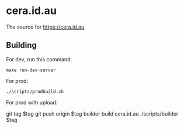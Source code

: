 # cera.id.au

The source for https://cera.id.au

## Building

For dev, run this command:

	make run-dev-server

For prod:

	./scripts/prodbuild.sh

For prod with upload:

  git tag $tag
  git push origin $tag
  builder build cera.id.au ./scripts/builder $tag
